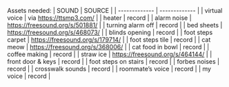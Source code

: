Assets needed:
| SOUND  | SOURCE |
| ------------- | ------------- |
| virtual voice  | via https://ttsmp3.com/  |
| heater | record |
| alarm noise | https://freesound.org/s/501881/ |
| turning alarm off | record |
| bed sheets | https://freesound.org/s/468073/ |
| blinds opening |	record |
| foot steps carpet | https://freesound.org/s/179714/ |
| foot steps tile | record |
| cat meow |	https://freesound.org/s/368006/ |
| cat food in bowl |	record |
| coffee making |	record |
| straw ice | https://freesound.org/s/464144/ |
| front door & keys |	record |
| foot steps on stairs	| record |
| forbes noises	| record |
| crosswalk sounds |	record |
| roommate’s voice	| record |
| my voice | record |
